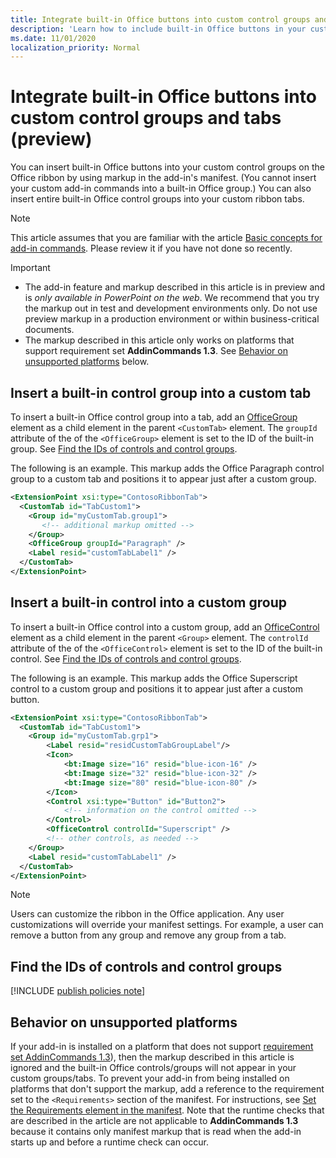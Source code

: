 ```yaml
---
title: Integrate built-in Office buttons into custom control groups and tabs
description: 'Learn how to include built-in Office buttons in your custom command groups and tabs on the Office ribbon.'
ms.date: 11/01/2020
localization_priority: Normal
---
```



# Integrate built-in Office buttons into custom control groups and tabs (preview)

You can insert built-in Office buttons into your custom control groups on the Office ribbon by using markup in the add-in's manifest. (You cannot insert your custom add-in commands into a built-in Office group.) You can also insert entire built-in Office control groups into your custom ribbon tabs.

> [!NOTE]
> This article assumes that you are familiar with the article [Basic concepts for add-in commands](add-in-commands.md). Please review it if you have not done so recently.

> [!IMPORTANT]
>
> - The add-in feature and markup described in this article is in preview and is *only available in PowerPoint on the web*. We recommend that you try the markup out in test and development environments only. Do not use preview markup in a production environment or within business-critical documents.
> - The markup described in this article only works on platforms that support requirement set **AddinCommands 1.3**. See [Behavior on unsupported platforms](#behavior-on-unsupported-platforms) below.

## Insert a built-in control group into a custom tab

To insert a built-in Office control group into a tab, add an [OfficeGroup](../reference/manifest/customtab.md#officegroup) element as a child element in the parent `<CustomTab>` element. The `groupId` attribute of the of the `<OfficeGroup>` element is set to the ID of the built-in group. See [Find the IDs of controls and control groups](#find-the-ids-of-controls-and-control-groups).

The following is an example. This markup adds the Office Paragraph control group to a custom tab and positions it to appear just after a custom group.

```xml
<ExtensionPoint xsi:type="ContosoRibbonTab">
  <CustomTab id="TabCustom1">
    <Group id="myCustomTab.group1">
       <!-- additional markup omitted -->
    </Group>
    <OfficeGroup groupId="Paragraph" />
    <Label resid="customTabLabel1" />
  </CustomTab>
</ExtensionPoint>
```

## Insert a built-in control into a custom group

To insert a built-in Office control into a custom group, add an [OfficeControl](../reference/manifest/group.md#officecontrol) element as a child element in the parent `<Group>` element. The `controlId` attribute of the of the `<OfficeControl>` element is set to the ID of the built-in control. See [Find the IDs of controls and control groups](#find-the-ids-of-controls-and-control-groups).

The following is an example. This markup adds the Office Superscript control to a custom group and positions it to appear just after a custom button.

```xml
<ExtensionPoint xsi:type="ContosoRibbonTab">
  <CustomTab id="TabCustom1">
    <Group id="myCustomTab.grp1">
        <Label resid="residCustomTabGroupLabel"/>
        <Icon>
            <bt:Image size="16" resid="blue-icon-16" />
            <bt:Image size="32" resid="blue-icon-32" />
            <bt:Image size="80" resid="blue-icon-80" />
        </Icon>
        <Control xsi:type="Button" id="Button2">
            <!-- information on the control omitted -->
        </Control>
        <OfficeControl controlId="Superscript" />
        <!-- other controls, as needed -->
    </Group>
    <Label resid="customTabLabel1" />
  </CustomTab>
</ExtensionPoint>
```

> [!NOTE]
> Users can customize the ribbon in the Office application. Any user customizations will override your manifest settings. For example, a user can remove a button from any group and remove any group from a tab.

## Find the IDs of controls and control groups

[!INCLUDE [publish policies note](../includes/find-control-ids.md)]

## Behavior on unsupported platforms

If your add-in is installed on a platform that does not support [requirement set AddinCommands 1.3](../reference/requirement-sets/add-in-commands-requirement-sets.md)), then the markup described in this article is ignored and the built-in Office controls/groups will not appear in your custom groups/tabs. To prevent your add-in from being installed on platforms that don't support the markup, add a reference to the requirement set to the `<Requirements>` section of the manifest. For instructions, see [Set the Requirements element in the manifest](../develop/specify-office-hosts-and-api-requirements.md#set-the-requirements-element-in-the-manifest). Note that the runtime checks that are described in the article are not applicable to **AddinCommands 1.3** because it contains only manifest markup that is read when the add-in starts up and before a runtime check can occur.
